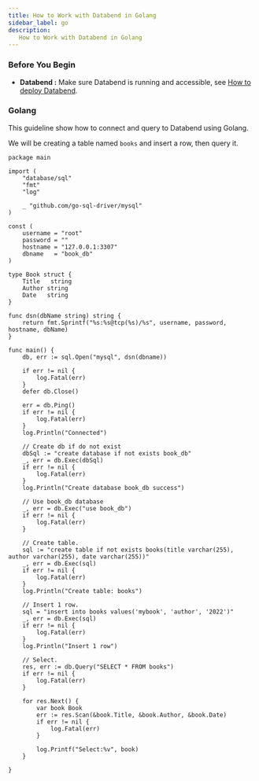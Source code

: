 ```yaml
---
title: How to Work with Databend in Golang
sidebar_label: go
description:
   How to Work with Databend in Golang
---
```


### Before You Begin

* **Databend :** Make sure Databend is running and accessible, see [How to deploy Databend](/doc/category/deploy).

### Golang

This guideline show how to connect and query to Databend using Golang.

We will be creating a table named `books` and insert a row, then query it.

```text
package main

import (
	"database/sql"
	"fmt"
	"log"

	_ "github.com/go-sql-driver/mysql"
)

const (
	username = "root"
	password = ""
	hostname = "127.0.0.1:3307"
	dbname   = "book_db"
)

type Book struct {
	Title   string
	Author string
	Date   string
}

func dsn(dbName string) string {
	return fmt.Sprintf("%s:%s@tcp(%s)/%s", username, password, hostname, dbName)
}

func main() {
	db, err := sql.Open("mysql", dsn(dbname))

	if err != nil {
		log.Fatal(err)
	}
	defer db.Close()

	err = db.Ping()
	if err != nil {
		log.Fatal(err)
	}
	log.Println("Connected")

	// Create db if do not exist
	dbSql := "create database if not exists book_db"
	_, err = db.Exec(dbSql)
	if err != nil {
		log.Fatal(err)
	}
	log.Println("Create database book_db success")

	// Use book_db database
	_, err = db.Exec("use book_db")
	if err != nil {
		log.Fatal(err)
	}

	// Create table.
	sql := "create table if not exists books(title varchar(255), author varchar(255), date varchar(255))"
	_, err = db.Exec(sql)
	if err != nil {
		log.Fatal(err)
	}
	log.Println("Create table: books")

	// Insert 1 row.
	sql = "insert into books values('mybook', 'author', '2022')"
	_, err = db.Exec(sql)
	if err != nil {
		log.Fatal(err)
	}
	log.Println("Insert 1 row")

	// Select.
	res, err := db.Query("SELECT * FROM books")
	if err != nil {
		log.Fatal(err)
	}

	for res.Next() {
		var book Book
		err := res.Scan(&book.Title, &book.Author, &book.Date)
		if err != nil {
			log.Fatal(err)
		}

		log.Printf("Select:%v", book)
	}

}
```
